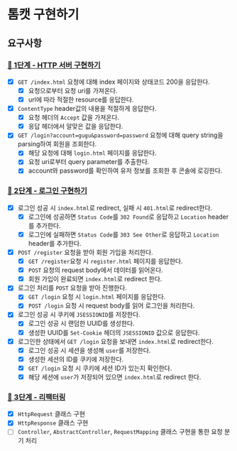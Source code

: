 # 톰캣 구현하기

## 요구사항

### [🚀 1단계 - HTTP 서버 구현하기](https://techcourse.woowahan.com/s/cCM7rQR9/ls/QX02zDYN)
- [X] `GET /index.html` 요청에 대해 index 페이지와 상태코드 200을 응답한다.
    - [X] 요청으로부터 요청 uri를 가져온다.
    - [X] url에 따라 적절한 resource를 응답한다.
- [X] `ContentType` header값의 내용을 적절하게 응답한다.
    - [X] 요청 헤더의 `Accept` 값을 가져온다.
    - [X] 응답 헤더에서 알맞은 값을 응답한다.
- [X] `GET /login?account=gugu&password=password` 요청에 대해 query string을 parsing하여 회원을 조회한다.
    - [X] 해당 요청에 대해 `login.html` 페이지를 응답한다.
    - [X] 요청 uri로부터 query parameter를 추출한다.
    - [X] account와 password를 확인하여 유저 정보를 조회한 후 콘솔에 로깅한다.

### [🚀 2단계 - 로그인 구현하기](https://techcourse.woowahan.com/s/cCM7rQR9/ls/YSC17uAy)
- [X] 로그인 성공 시 `index.html`로 redirect, 실패 시 `401.html`로 redirect한다.
    - [X] 로그인에 성공하면 `Status Code`를 `302 Found`로 응답하고 `Location` header를 추가한다.
    - [X] 로그인에 실패하면 `Status Code`를 `303 See Other`로 응답하고 `Location` header를 추가한다.
- [X] `POST /register` 요청을 받아 회원 가입을 처리한다.
    - [X] `GET /register`요청 시 `register.html` 페이지를 응답한다.
    - [X] `POST` 요청의 request body에서 데이터를 읽어온다.
    - [X] 회원 가입이 완료되면 `index.html`로 redirect 한다.
- [X] 로그인 처리를 `POST` 요청을 받아 진행한다.
    - [X] `GET /login` 요청 시 `login.html` 페이지를 응답한다.
    - [X] `POST /login` 요청 시 request body를 읽어 로그인을 처리한다.
- [X] 로그인 성공 시 쿠키에 `JSESSIONID`를 저장한다.
    - [X] 로그인 성공 시 랜덤한 UUID를 생성한다.
    - [X] 생성한 UUID를 `Set-Cookie` 헤더의 `JSESSIONID` 값으로 응답한다.
- [X] 로그인한 상태에서 `GET /login` 요청을 보내면 `index.html`로 redirect한다.
    - [X] 로그인 성공 시 세션을 생성해 `user`를 저장한다.
    - [X] 생성한 세션의 ID를 쿠키에 저장한다.
    - [X] `GET /login` 요청 시 쿠키에 세션 ID가 있는지 확인한다.
    - [X] 해당 세션에 `user`가 저장되어 있으면 `index.html`로 redirect 한다.

### [🚀 3단계 - 리팩터링](https://techcourse.woowahan.com/s/cCM7rQR9/ls/lRDyKWbV)
- [X] `HttpRequest` 클래스 구현
- [X] `HttpResponse` 클래스 구현
- [ ] `Controller`, `AbstractController`, `RequestMapping` 클래스 구현을 통한 요청 분기 처리
